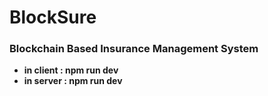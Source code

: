 # BlockSure



### Blockchain Based Insurance Management System 

* **in client : npm run dev**
* **in server : npm run dev**
